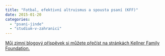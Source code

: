 ```yaml
---
title: "Fotbal, efektivní altruismus a spousta psaní (KFF)"
date: 2015-01-20
categories:
  - "psani-jinde"
  - "studium-v-zahranici"
---
```


[Můj zimní blogový příspěvek si můžete přečíst na stránkách Kellner Family Foundation.](http://www.kellnerfoundation.cz/univerzity/nasi-stipendiste/simon-podhajsky/detail/fotbal-efektivni-altruismus-a-spousta-psani)
